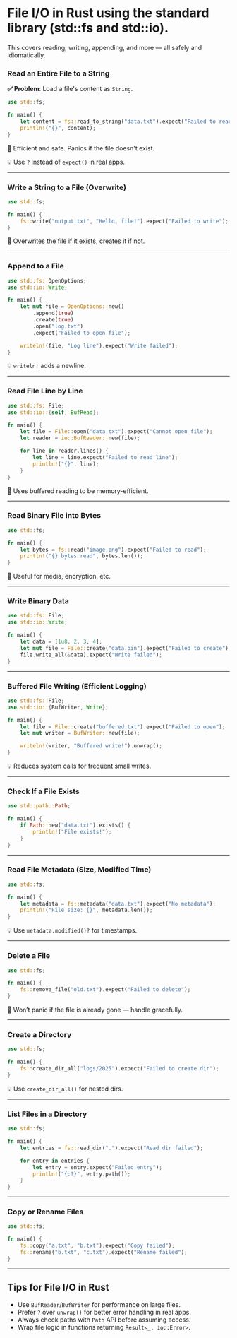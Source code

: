 # File I/O in Rust using the standard library (std::fs and std::io).
This covers reading, writing, appending, and more — all safely and idiomatically.



### Read an Entire File to a String

**✅ Problem**: Load a file's content as `String`.

```rust
use std::fs;

fn main() {
    let content = fs::read_to_string("data.txt").expect("Failed to read file");
    println!("{}", content);
}
```

📘 Efficient and safe. Panics if the file doesn't exist.

💡 Use `?` instead of `expect()` in real apps.

---

### Write a String to a File (Overwrite)

```rust
use std::fs;

fn main() {
    fs::write("output.txt", "Hello, file!").expect("Failed to write");
}
```

📘 Overwrites the file if it exists, creates it if not.

---

### Append to a File

```rust
use std::fs::OpenOptions;
use std::io::Write;

fn main() {
    let mut file = OpenOptions::new()
        .append(true)
        .create(true)
        .open("log.txt")
        .expect("Failed to open file");

    writeln!(file, "Log line").expect("Write failed");
}
```

💡 `writeln!` adds a newline.

---

### Read File Line by Line

```rust
use std::fs::File;
use std::io::{self, BufRead};

fn main() {
    let file = File::open("data.txt").expect("Cannot open file");
    let reader = io::BufReader::new(file);

    for line in reader.lines() {
        let line = line.expect("Failed to read line");
        println!("{}", line);
    }
}
```

📘 Uses buffered reading to be memory-efficient.

---

### Read Binary File into Bytes

```rust
use std::fs;

fn main() {
    let bytes = fs::read("image.png").expect("Failed to read");
    println!("{} bytes read", bytes.len());
}
```

📘 Useful for media, encryption, etc.

---

### Write Binary Data

```rust
use std::fs::File;
use std::io::Write;

fn main() {
    let data = [1u8, 2, 3, 4];
    let mut file = File::create("data.bin").expect("Failed to create");
    file.write_all(&data).expect("Write failed");
}
```

---

### Buffered File Writing (Efficient Logging)

```rust
use std::fs::File;
use std::io::{BufWriter, Write};

fn main() {
    let file = File::create("buffered.txt").expect("Failed to open");
    let mut writer = BufWriter::new(file);

    writeln!(writer, "Buffered write!").unwrap();
}
```

💡 Reduces system calls for frequent small writes.

---

### Check If a File Exists

```rust
use std::path::Path;

fn main() {
    if Path::new("data.txt").exists() {
        println!("File exists!");
    }
}
```

---

### Read File Metadata (Size, Modified Time)

```rust
use std::fs;

fn main() {
    let metadata = fs::metadata("data.txt").expect("No metadata");
    println!("File size: {}", metadata.len());
}
```

💡 Use `metadata.modified()?` for timestamps.

---

### Delete a File

```rust
use std::fs;

fn main() {
    fs::remove_file("old.txt").expect("Failed to delete");
}
```

📘 Won’t panic if the file is already gone — handle gracefully.

---

### Create a Directory

```rust
use std::fs;

fn main() {
    fs::create_dir_all("logs/2025").expect("Failed to create dir");
}
```

💡 Use `create_dir_all()` for nested dirs.

---

### List Files in a Directory

```rust
use std::fs;

fn main() {
    let entries = fs::read_dir(".").expect("Read dir failed");

    for entry in entries {
        let entry = entry.expect("Failed entry");
        println!("{:?}", entry.path());
    }
}
```

---

### Copy or Rename Files

```rust
use std::fs;

fn main() {
    fs::copy("a.txt", "b.txt").expect("Copy failed");
    fs::rename("b.txt", "c.txt").expect("Rename failed");
}
```

---

## Tips for File I/O in Rust

* Use `BufReader`/`BufWriter` for performance on large files.
* Prefer `?` over `unwrap()` for better error handling in real apps.
* Always check paths with `Path` API before assuming access.
* Wrap file logic in functions returning `Result<_, io::Error>`.

